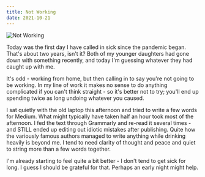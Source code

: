 ```yaml
---
title: Not Working
date: 2021-10-21
---
```


![Not Working](https://source.unsplash.com/X6cChncECA8/1600x900)

Today was the first day I have called in sick since the pandemic began. That's about two years, isn't it? Both of my younger daughters had gone down with something recently, and today I'm guessing whatever they had caught up with me.

It's odd - working from home, but then calling in to say you're not going to be working. In my line of work it makes no sense to do anything complicated if you can't think straight - so it's better not to try; you'll end up spending twice as long undoing whatever you caused.

I sat quietly with the old laptop this afternoon and tried to write a few words for Medium. What might typically have taken half an hour took most of the afternoon. I fed the text through Grammarly and re-read it several times - and STILL ended up editing out idiotic mistakes after publishing. Quite how the variously famous authors managed to write anything while drinking heavily is beyond me. I tend to need clarity of thought and peace and quiet to string more than a few words together.

I'm already starting to feel quite a bit better - I don't tend to get sick for long. I guess I should be grateful for that. Perhaps an early night might help.